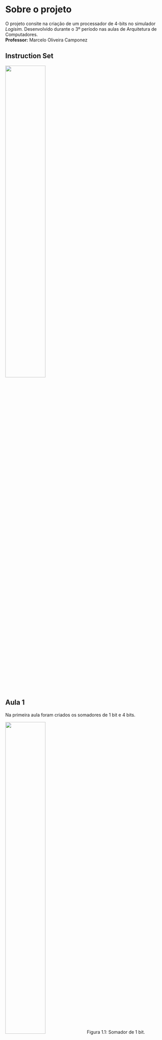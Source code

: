 # Sobre o projeto

O projeto consite na criação de um processador de 4-bits no simulador *Logisim.* Desenvolvido durante o 3º período nas aulas de Arquitetura de Computadores.  
**Professor:** Marcelo Oliveira Camponez

## Instruction Set
<img src="https://github.com/Welontom/Arquitetura/assets/125558184/35af07d4-702b-4c1d-8754-d4d1bcc45939" width="50%" height="50%">


## Aula 1

Na primeira aula foram criados os somadores de 1 bit e 4 bits.  
  
<img src="https://github.com/Welontom/Arquitetura/assets/125558184/9ce7faee-b721-48d1-b918-56eaf8f49315" width="50%" height="50%">  
Figura 1.1: Somador de 1 bit.  
<img src="https://github.com/Welontom/Arquitetura/assets/125558184/08fafada-d597-46d3-b63e-4241f447af4c" width="50%" height="50%">  
Figura 1.2: Somador de 4 bits.  

## Aula 2

Na segunda aula foram criados os subtratores de 1 bit e 4 bits.  

<img src="https://github.com/Welontom/Arquitetura/assets/125558184/0b46e8f8-c79d-43c9-9b0a-e866b7bbdc15" width="50%" height="50%">  
Figura 2.1: Subrator de 1 bit.
<img src="https://github.com/Welontom/Arquitetura/assets/125558184/c9c42fd0-a11a-499e-ac3c-4dc86b67306b" width="50%" height="50%">  
Figura 2.2: Subtrator de 4 bits.

## Aula 3

Na terceira aula foram criados o buffeer, o buffer invertido e o decodificador.  

<img src="https://github.com/Welontom/Arquitetura/assets/125558184/58a4fe76-b938-44a7-af39-ec4baab449bc" width="50%" height="50%">  
Figura 3.1: Buffer.
<img src="https://github.com/Welontom/Arquitetura/assets/125558184/3b225482-2542-45bc-b53b-9e8f3dbbffe1" width="50%" height="50%">  
Figura 3.2: Buffer Invertido.
<img src="https://github.com/Welontom/Arquitetura/assets/125558184/7c11294d-549d-468b-adcc-d95c0ad26668" width="50%" height="50%">  
Figura 3.3: Decodificador.

## Aula 4

Na quarta aula foi criado o rotacionador esquerdo.

<img src="https://github.com/Welontom/Arquitetura/assets/125558184/25573bed-d6ce-4266-85b6-4bcd0b212264" width="50%" height="50%">  
Figura 4.1: Rotacionador Esquerdo.


## Aula 5

Na quinta aula foram criados o rotacionador direito, a porta or de 4 bits e a macro da ULA

<img src="https://github.com/Welontom/Arquitetura/assets/125558184/154713ad-8433-4dc7-819d-e5b654afa63a" width="50%" height="50%"> 
Figura 5.1: Rotacionador direito. Note que a única diferença entre o rotacionador esquerdo e direito é o distribuidor da saída. 

<img src="https://github.com/Welontom/Arquitetura/assets/125558184/8ca0c752-6b9c-4ff0-8778-aa9b6ec9663b" width="50%" height="50%">  
Figura 5.2: Porta or de 4 bits.  

<img src="https://github.com/Welontom/Arquitetura/assets/125558184/79578249-feb3-4e84-8655-16a31c22efb1" width="50%" height="50%">    
Figura 5.3: ULA.  

## Aula 6

Na sexta aula foram corrigidos erros na porta or e criadas as saídas zero e overflow da ULA.

## Aula 7

Nessa aula, foi feito e implementado no sistema o registrador ac (acumulador).

<img src="https://github.com/Welontom/Arquitetura/assets/125558184/5e794255-b458-4708-897c-f210e57ded22" width="50%" height="50%">
Figura 7.1: Registrador AC.
<img src="https://github.com/Welontom/Arquitetura/assets/125558184/68076a4a-2c04-45c5-b3ac-3d1f7da646f5" width="50%" height="50%">
Figura 7.2: Sistema com o registrador AC.

## Aula 8

Na oitava aula foi criado o multiplexador e adcionado uma memória.

<img src="https://github.com/Welontom/Arquitetura/assets/125558184/6bfff8c5-013e-46c2-b40c-dfcb3198aed9" width="50%" height="50%">
Figura 8.1: Multiplexador.
<img src="https://github.com/Welontom/Arquitetura/assets/125558184/d4fdcbe6-cc0d-4c49-ae7c-b8621b35242b" width="50%" height="50%">
Figura 8.2: Sistema com o multiplexador e memória.


